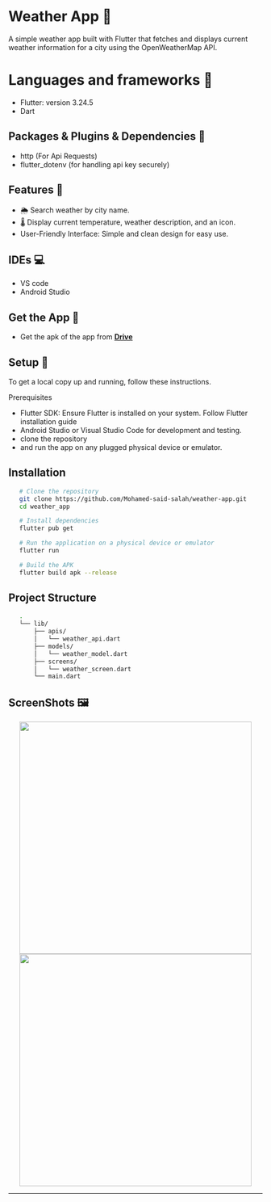 # Weather App 📱
A simple weather app built with Flutter that fetches and displays current weather information for a city using the OpenWeatherMap API.

# Languages and frameworks 📑
 * Flutter: version 3.24.5
 * Dart
   
## Packages & Plugins & Dependencies 🔎
 * http (For Api Requests)
 * flutter_dotenv (for handling api key securely)

## Features 🥇
 * 🌦 Search weather by city name.
 * 🌡 Display current temperature, weather description, and an icon.
 * User-Friendly Interface: Simple and clean design for easy use.

## IDEs 💻
 * VS code
 * Android Studio

## Get the App 📱
 * Get the apk of the app from [**Drive**](https://drive.google.com/file/d/1SQQQ9aAKEY5mj3K3xC_HbzevlvnDqt-F/view?usp=sharing)

## Setup 💽
To get a local copy up and running, follow these instructions.

Prerequisites

 * Flutter SDK: Ensure Flutter is installed on your system. Follow Flutter installation guide
 * Android Studio or Visual Studio Code for development and testing.
 * clone the repository
 * and run the app on any plugged physical device or emulator.

## Installation
   ``` bash 
      # Clone the repository
      git clone https://github.com/Mohamed-said-salah/weather-app.git
      cd weather_app
   ```
   ``` bash
      # Install dependencies
      flutter pub get
   ```
   ``` bash
      # Run the application on a physical device or emulator
      flutter run
   ```

   ``` bash
      # Build the APK
      flutter build apk --release
   ```
## Project Structure

   ``` bash
      .
      └── lib/
          ├── apis/
          │   └── weather_api.dart
          ├── models/
          │   └── weather_model.dart
          ├── screens/
          │   └── weather_screen.dart
          └── main.dart
   ```

## ScreenShots 🖼️
<div align='center'>
  <img height="460px" src="https://github.com/user-attachments/assets/56bd3506-337e-488c-9f12-8220326dcdb8">
  <img height="460px" src="https://github.com/user-attachments/assets/0fff25fa-599f-43a3-97d7-192f86f553cb">
<hr/>
</div>
